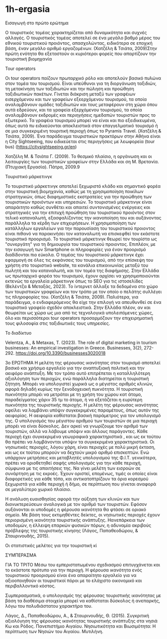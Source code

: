 # 1h-ergasia


Εισαγωγή στο πρώτο ερώτημα

Ο τουριστικός τομέας χαρακτηρίζεται από δυναμικότητα και συχνές αλλαγές. Ο τουριστικός τομέας αποτελεί σε ένα μεγάλο βαθμό μέρος του εθνικού τουριστικού προιόντος, απασχολώντας, ειδικότερα σε εποχική βάση, έναν μεγάλο αριθμό εργαζομένων. (Χατζέλη & Τσιάτα, 2009)Στην πρώτη ενότητα θα εξεταστούν οι κυριότεροι φορείς που απαρτίζουν την τουριστική βιομηχανία

Tour operators 

Οι tour operators παίζουν πρωταρχικό ρόλο και αποτελούν βασικό πυλώνα στον τομέα του τουρισμού. Είναι υπεύθυνοι για τη διοργάνωση ταξιδιών, τη μετακίνηση των ταξιδιωτών και την πώληση και προώθηση ταξιδιωτικών πακέτων. Γίνεται διάκριση μεταξύ των γραφέιων εισερχόμενου και των γραφείων εξεερχόμενου τουρισμού, τα οποία αναλαμβάνουν ομάδες ταξιδιωτών και τους μεταφέρουν στη χώρα όπου αυτά εδρεύουν, και τα γραφεία εξερχόμενου τουρισμού, τα οποία αναλαμβάνουν εκδρομές και περιηγήσεις ημεδαπών τουριστών προς το εξωτερικό. Τα γραφέια τουρισμού μπορεί να είναι και πιο εξειδικευμένα, όπως αυτά πυ ειδικεύονται αποκλειστικά στον επαγγελματικό τουρισμό ή σε μια συγκεκριμένη τουριτική περιοχή όπως το Pyramis Travel. (Χατζέλη & Τσιάτα, 2009). Ένα παράδειγμα τουριστικών πρακτόρων στην Αθήνα είναι η City Sightseeing, που ειδικεύεται στις περιηγήσεις με λεωφορεία (tour bus) (https://citysightseeing.gr/en)


Χατζέλη Μ. & Τσιάτα Γ. (2009). Το θεσμικό πλαίσιο, η οργάνωση και οι λειτουργίες των τουριστικών γραφείων στην Ελλάδα και ση Μ. Βρετανία. (Πτυχιακή Εργασία). Πάτρα, 2009.9

Τουριστικό μάρκετινγκ

Το τουριστικό μάρκετινγκ αποτελεί ξεχωριστό κλάδο και σημαντικό φορέα στην τουριστική βιομηχανία, καθώς με τη χρησιμοποίηση ποικίλων στρατηγικών, όπως διαφημιστικές εκστρατείες για την προώθηση των τουριστικών προιόντων και υπηρεσιών. To τουριστικό μάρκετινγκ είναι απαράιτητο καθώς συνθέτει και απαιτεί συντονισμένες ενέργειες και στρατηγικές για την επιτυχή προώθηση του τουριστικού προιόντος στον τελικό καταναλωτή, εξασφαλίζοντας την ικανοποίηση του και αυξάνοντας παράλληλα τα κέρδη των επιχειρήσεων. Η χρησιμοποίηση των κατάλληλων εργαλείων για την παρουσίαση του τουριστικού προιοντος είναι πιθανό να παρακινήσει τον καταναλωτή να επισκεφθεί τον εκάστοτε τουριστικό προορισμό. Το τουριστικό μάρκετινγκ θεωρεί τον τουρίστα ως "συνεργάτη" για τη δημιουργία του τουριστικού προιοντος. Επιπλέον, με την εισαγωγή των Smartphone οι πληροφορίες για έναν προορισμό διαδίδονται πιο εύκολα. Ο τομέας του τουριστικού μάρκετινγκ έχει εφαρμογή σε όλες τις εκφάνσεις του τουρισμού, από την επίσκεψη του χρήστη στο τουριστικό website, τα κανάλια επικοινωνίας μεταξύ του πωλητή και του καταναλωτή, και τον τομέα της διαφήμισης. Στην Ελλάδα ως πρωταρχικό φορέα του τουρισμού, έχουν αρχίσει να χρησιμοποιούνται εκτενώς τα εργαλεία μάρκετινγκ όπως το SEO για τις ιστοσελίδες (Βελέντζα & Μεταξάς, 2023). Το ίντερνετ άλλαξε τα δεδομένα στο χώρο των τουριστικών γραφείων και τον τρόπο με τον οποίο ο πελάτης συλλέγει τις πληροφορίες του. (Χατζέλη & Τσιάτα, 2009). Παλιότερα, για παράδειγμα, ο ενδιαφερόμενος θα είχε την επιλογή να απευθυνθεί σε ένα τουριστικό γραφείο σχεδόν αποκλειστικά. Στην Ελλάδα πλέον, αν και θεωρείται ως χώρα ως μια από τις τεχνολογικά υπολειπόμενες χώρες, όλο και περισσότεροι tour operators προσαρμόζουν την επιχειρηματική τους φιλοσοφία στις ταξιδιωτικές τους υπηρεσίες.


Το διαδίκτυο 


Velentza, A., & Metaxas, T. (2023). The role of digital marketing in tourism businesses: An empirical investigation in Greece. Businesses, 3(2), 272-292. https://doi.org/10.3390/businesses3020018


3ο ΕΡΩΤΗΜΑ
Η μελέτη της φέρουσας ικανότητας  στον τουρισμό αποτελεί βασικό και χρήσιμο εργαλείο για την αναπτυξιακή πολιτική και την αειφόρο ανάπτυξη. Με τον τρόπο αυτό επιτρέπεται η καταλληλότερη αξιολόγηση των περιοχών, ενώ παράλληλα διατηρείται η τουριστική ζήτηση. Μπορέι να υπολογιστεί χωρικά ως ο μέγιστος αριθμός κλινών, αφορά δηλαδή κυρίως την ξενοδοχειακή πυκνότητα. Η τουριστική πυκνότητα μπορέι να μετράται με τη χρήση του χώρου κατ άτομο, παραδείγματος χάριν 35 τμ το άτομο, ή να εξετάζεται η ευρύτερη πυκνότητα της τουριστικής περιοχής.
Η μελέτη της φέρουσας ικανότητας οφείλει να λαμβάνει υπόψιν συγκεκριμένες παραμέτους, όπως αυτόν της αειφορίας. Η αειφορία καθίσταται βασική παράμετρος για τον υπολογισμό της. Ο υπολογισμός του μέγιστου αριθμού των τουριστών σε μια περιοχή μπορέι να είναι δύσκολος. Δεν αρκεί να γνωρίζουμε τον αριθμό των τουριστών, αλλά να λάβουμε υπόψιν και άλλους παράγοντες. Κάθε περιοχή έχει συγκεκριμένα γεωγραφικά χαρακτηριστικά , και ως εκ τούτου θα πρέπει να λαμβάνονται υπόψιν τα συγκεκριμένα χαρακτηριστικά. Οι νησιωτικές περιοχές, λόγου χάρη, είναι περιοχές με πολύ μικρή έκταση, και ως εκ τούτου μπορούν να δεχτούν μικρό αριθμό επισκεπτών. Ενώ υπάρχουν μετρήσεις και μεταβλητές υπολογισμού της Φ.Ι.Τ. γενικότερα, πρέπει να οριοθετηθεί σαφής υπολογισμός για την κάθε περιοχή, σύμφωνα με τις απαιτήσεις της. Να γίνει μελέτη των εισροών σε συνάρτηση με τις εκροές. Έχουν οριστεί, επομένως, τιμές οι οποίες είναι διαφορετικές για κάθε τόπο, και αντικατοπτρίζουν τα όρια κορεσμού ξεχωριστά για κάθε περιοχή ή δήμο, σε περίπτωση που γίνεται αναφορά σε μεγαλύτερο χωρικό πλαίσιο.

Η ανάλυση ευαισθησίας αφορά την αύξηση των κλινών και των διανυκτερεύσεων αναλογικά με τον αριθμό των τουριστών. Εφόσον αυξάνονται οι υποδομές η φέρουσα ικανότητα θα φτάσει σε οριακό σημείο. Με βάση τους εκτιμηθέντες δείκτες, οι νησιωτικές περιοχές έχουν περιορισμένη ικανότητα τουριστικής ανάπτυξης. Ηανεπάρκεια των υποδομών, η έλλειψη επαρκών φυσικών πόρων, η αδυναμία ακριβούς πρόβλεψης της τουριστικής κίνησης 
(Λάγος, Παπαθεοδώρου, & Σταυρινουδής, 2015).

Οι στατιστικές μελέτες για την τουριστική κί

ΣΥΜΠΕΡΑΣΜΑ 

ΓΙΑ ΤΟ ΤΡΙΤΟ
Μέσω του εμπεριστατωμένου σχεδιασμού επιτυγχάνεται και το εκάστοτε πρότυπο για την περιοχή. Η φέρουσα ικανότητα ενός τουριστικού προορισμού είναι ένα απαραίτητο εργαλείο για να αξιοοποιηθούν οι τουριστικοί πόροι με το ελάχιστο οικονομικό και περιβαλλοντικό κόστος.

Συμπερασματικά, ο υπολογισμός της φέρουσας τουριστικής ικανότητας με βάση τα διαθέσιμα στοιχεία μπορεί να καθίσταται δύσκολος ή ανεπαρκής, λόγω του πολυδιάστατου χαρακτήρα του.


Λάγος, Δ., Παπαθεοδώρου, Α., & Σταυρινουδής, Θ. (2015). Συγκριτική αξιολόγηση της φέρουσας ικανότητας τουριστικής ανάπτυξης στα νησιά Κω και Ρόδος. Πανεπιστήμιο Αιγαίου. Νησιωτικότητα και Βιωσιμότητα: Η περίπτωση των Νησιών του Αιγαίου. Μυτιλήνη.
